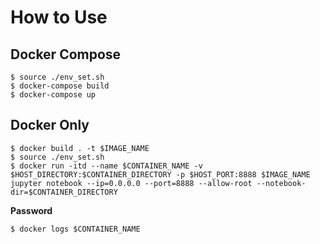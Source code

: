 # How to Use

## Docker Compose

```shell
$ source ./env_set.sh
$ docker-compose build
$ docker-compose up
```

## Docker Only

```
$ docker build . -t $IMAGE_NAME
$ source ./env_set.sh
$ docker run -itd --name $CONTAINER_NAME -v $HOST_DIRECTORY:$CONTAINER_DIRECTORY -p $HOST_PORT:8888 $IMAGE_NAME jupyter notebook --ip=0.0.0.0 --port=8888 --allow-root --notebook-dir=$CONTAINER_DIRECTORY
```

**Password**

```
$ docker logs $CONTAINER_NAME
```
